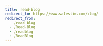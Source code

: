 ```yaml
---
title: read-blog
redirect_to: https://www.salestim.com/blog/
redirect_from:
  - /read-blog
  - /Read-Blog
  - /readblog
  - /ReadBlog
---
```

